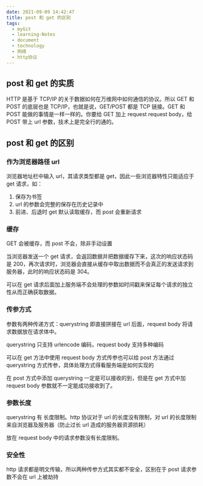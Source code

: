```yaml
---
date: 2021-09-09 14:42:47
title: post 和 get 的区别
tags:
  - myGit
  - learning-Notes
  - document
  - technology
  - 网络
  - http协议
---
```


## post 和 get 的实质

HTTP 是基于 TCP/IP 的关于数据如何在万维网中如何通信的协议。所以 GET 和 POST 的底层也是 TCP/IP，也就是说，GET/POST 都是 TCP 链接。GET 和 POST 能做的事情是一样一样的。你要给 GET 加上 request request body，给 POST 带上 url 参数，技术上是完全行的通的。

## post 和 get 的区别

### 作为浏览器路径 url

浏览器地址栏中输入 url，其请求类型都是 get，因此一些浏览器特性只能适应于 get 请求，如：

1. 保存为书签
2. url 的参数会完整的保存在历史记录中
3. 前进、后退时 get 默认读取缓存，而 post 会重新请求

### 缓存

GET 会被缓存，而 post 不会，除非手动设置

当浏览器发送一个 get 请求，会返回数据并把数据缓存下来，这次的响应状态码是 200，再次请求时，浏览器会直接从缓存中取出数据而不会真正的发送请求到服务器，此时的响应状态码是 304。

可以在 get 请求后面加上服务端不会处理的参数如时间戳来保证每个请求的独立性从而正确获取数据。

### 传参方式

参数有两种传递方式：querystring 即直接拼接在 url 后面，request body 将请求数据放在请求体中。

querystring 只支持 urlencode 编码，request body 支持多种编码

可以在 get 方法中使用 request body 方式传参也可以给 post 方法通过 querystring 方式传参，具体处理方式得看服务端是如何实现的

在 post 方式中添加 querystring 一定是可以接收的到，但是在 get 方式中加 request body 参数就不一定能成功接收到了。

### 参数长度

querystring 有 长度限制。http 协议对于 url 的长度没有限制，对 url 的长度限制来自浏览器及服务器（防止过长 url 造成的服务器资源损耗）

放在 request body 中的请求参数没有长度限制。

### 安全性

http 请求都是明文传输，所以两种传参方式其实都不安全，区别在于 post 请求参数不会在 url 上被劫持
